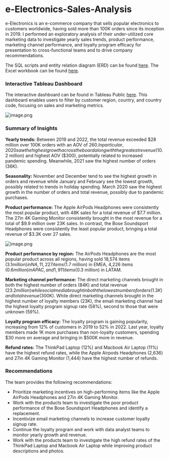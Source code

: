 # e-Electronics-Sales-Analysis

e-Electronics is an e-commerce company that sells popular electronics to customers worldwide, having sold more than 100K orders since its inception in 2019. I performed an exploratory analysis of their under-utilized core marketing data to investigate yearly sales trends, product performance, marketing channel performance, and loyalty program efficacy for presentation to cross-functional teams and to drive company recommendations.

The SQL scripts and entity relation diagram (ERD) can be found [here](https://github.com/astrosica/data-science-portfolio/blob/main/Reporting%20and%20Dashboards/e-Commerce%20Marketing%20Analysis/sql_analysis). The Excel workbook can be found [here](https://github.com/astrosica/data-science-portfolio/blob/main/Reporting%20and%20Dashboards/e-Commerce%20Marketing%20Analysis/excel_workbook).

### **Interactive Tableau Dashboard**

The interactive dashboard can be found in Tableau Public [here](https://public.tableau.com/views/e-ElectronicsSalesDashboard/Dashboard?:language=en-US&:sid=&:redirect=auth&:display_count=n&:origin=viz_share_link). This dashboard enables users to filter by customer region, country, and country code, focusing on sales and marketing metrics.

![image.png](https://prod-files-secure.s3.us-west-2.amazonaws.com/55deb0ad-8acd-4b62-88a5-1deae62b7138/f3c05259-ffd9-434e-82f2-87e4ba06334f/image.png)

### **Summary of Insights**

**Yearly trends:** Between 2019 and 2022, the total revenue exceeded $28 million over 100K orders with an AOV of $260. In particular, 2020 saw the highest growth across the board along with the greatest revenue ($10.2 million) and highest AOV ($300), potentially related to increased pandemic spending. Meanwhile, 2021 saw the highest number of orders (36K).

**Seasonality:** November and December tend to see the highest growth in orders and revenue while January and February see the lowest growth, possibly related to trends in holiday spending. March 2020 saw the highest growth in the number of orders and total revenue, possibly due to pandemic purchases.

**Product performance:** The Apple AirPods Headphones were consistently the most popular product, with 48K sales for a total revenue of $7.7 million. The 27in 4K Gaming Monitor consistently brought in the most revenue for a total of $9.9 million over 23K sales. In contrast, the Bose Soundsport Headphones were consistently the least popular product, bringing a total revenue of $3.3K over 27 sales.

![image.png](https://prod-files-secure.s3.us-west-2.amazonaws.com/55deb0ad-8acd-4b62-88a5-1deae62b7138/0d860dd1-0ab5-4013-967b-a436e9cbf7d8/image.png)

**Product performance by region:** The AirPods Headphones are the most popular product across all regions, having sold 18,574 items ($3.1 million) in NA, 11,227 items ($1.7 million) in EMEA, 4,226 items ($0.6 million) in APAC, and 1,911 items ($0.3 million) in LATAM.

**Marketing channel performance:** The direct marketing channels brought in both the highest number of orders (84K) and total revenue ($23.2 million) while social media brought in both the lowest number of orders (1.3K) and total revenue ($300K). While direct marketing channels brought in the highest number of loyalty members (23K), the email marketing channel had the highest loyalty program signup rate (58%), second to those that were unknown (59%).

**Loyalty program efficacy:** The loyalty program is gaining popularity, increasing from 12% of customers in 2019 to 52% in 2022. Last year, loyalty members made 1K more purchases than non-loyalty customers, spending $30 more on average and bringing in $500K more in revenue.

**Refund rates:** The ThinkPad Laptop (12%) and Macbook Air Laptop (11%) have the highest refund rates, while the Apple Airpods Headphones (2,636) and 27in 4K Gaming Monitor (1,444) have the highest number of refunds.

### **Recommendations**

The team provides the following recommendations:

- Prioritize marketing incentives on high-performing items like the Apple AirPods Headphones and 27in 4K Gaming Monitor.
- Work with the products team to investigate the poor product performance of the Bose Soundsport Headphones and identify a replacement.
- Incentivize email marketing channels to increase customer loyalty signup rate.
- Continue the loyalty program and work with data analyst teams to monitor yearly growth and revenue.
- Work with the products team to investigate the high refund rates of the ThinkPad Laptop and Macbook Air Laptop while improving product descriptions and photos.
